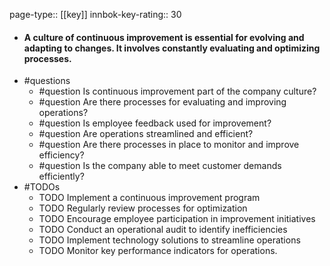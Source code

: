 page-type:: [[key]]
innbok-key-rating:: 30
- #### A culture of continuous improvement is essential for evolving and adapting to changes. It involves constantly evaluating and optimizing processes.
- #questions
  - #question Is continuous improvement part of the company culture?
  - #question Are there processes for evaluating and improving operations?
  - #question Is employee feedback used for improvement?
  - #question Are operations streamlined and efficient?
  - #question Are there processes in place to monitor and improve efficiency?
  - #question Is the company able to meet customer demands efficiently?
- #TODOs
  - TODO Implement a continuous improvement program
  - TODO  Regularly review processes for optimization
  - TODO  Encourage employee participation in improvement initiatives
  - TODO Conduct an operational audit to identify inefficiencies
  - TODO  Implement technology solutions to streamline operations
  - TODO  Monitor key performance indicators for operations.



